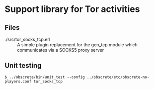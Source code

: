 # Support library for Tor activities

## Files

<dl>
  <dt>./src/tor_socks_tcp.erl</dt>
  <dd>A simple plugin replacement for the gen_tcp module which communicates via a SOCKS5 proxy server</dd>
</dl>

## Unit testing

```
$ ../obscrete/bin/unit_test --config ../obscrete/etc/obscrete-no-players.conf tor_socks_tcp
```
